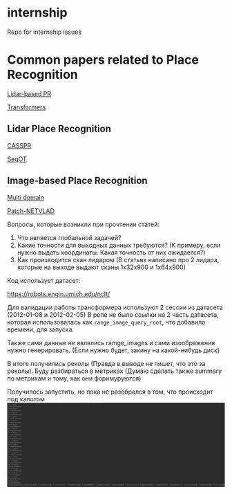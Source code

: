 # internship
Repo for internship issues
# Common papers related to Place Recognition

[Lidar-based PR](papers/related_papers/LIDAR_PR.md)

[Transformers](papers/related_papers/Transformers.md)

## Lidar Place Recognition

[CASSPR](papers/LIDAR_place_recognition/casspr.md)

[SeqOT](papers/LIDAR_place_recognition/seqot.md)

## Image-based Place Recognition

[Multi domain](papers/Image_place_recognition/multi_domain_feature_learning_method.md)

[Patch-NETVLAD](papers/Image_place_recognition/Patch-NetVLAD.md)

Вопросы, которые возникли при прочтении статей:
1. Что является глобальной задачей?
2. Какие точности для выходных данных требуются? (К примеру, если нужно выдать координаты. Какая точность от них ожидается?)
3. Как производится скан лидаром (В статьях написано про 2 лидара, которые на выходе выдают сканы 1х32х900 и 1х64х900)

Код использует датасет:

https://robots.engin.umich.edu/nclt/

Для валидации работы трансформера используют 2 сессии из датасета (2012-01-08 и 2012-02-05)
В репе не было ссылки на 2 часть датасета, которая использовалась как `range_image_query_root`, что добавило времени, для запуска.

Также сами данные не являлись ramge_images и сами изоображения нужно генерировать. (Если нужно будет, закину на какой-нибудь диск)

В итоге получились реколы (Правда в выводе не пишет, что это за реколы). Буду разбираться в метриках (Думаю сделать также summary по метрикам и тому, как они форимуруются)



Получилось запустить, но пока не разобрался в том, что происходит под капотом
![img.png](images/img_17.png)